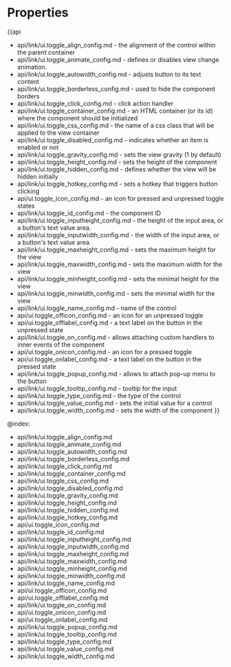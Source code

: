 Properties
==========

{{api
- api/link/ui.toggle_align_config.md - the alignment of the control within the parent container
- api/link/ui.toggle_animate_config.md - defines or disables view change animation.
- api/link/ui.toggle_autowidth_config.md - adjusts button to its text content
- api/link/ui.toggle_borderless_config.md - used to hide the component borders
- api/link/ui.toggle_click_config.md - click action handler
- api/link/ui.toggle_container_config.md - an HTML container (or its id) where the component should be initialized
- api/link/ui.toggle_css_config.md - the name of a css class that will be applied to the view container
- api/link/ui.toggle_disabled_config.md - indicates whether an item is enabled or not
- api/link/ui.toggle_gravity_config.md - sets the view gravity (1 by default)
- api/link/ui.toggle_height_config.md - sets the height of the component
- api/link/ui.toggle_hidden_config.md - defines whether the view will be hidden initially
- api/link/ui.toggle_hotkey_config.md - sets a hotkey that triggers button clicking
- api/ui.toggle_icon_config.md - an icon for pressed and unpressed toggle states
- api/link/ui.toggle_id_config.md - the component ID
- api/link/ui.toggle_inputheight_config.md - the height of the input area, or a button's text value area.
- api/link/ui.toggle_inputwidth_config.md - the width of the input area, or a button's text value area.
- api/link/ui.toggle_maxheight_config.md - sets the maximum height for the view
- api/link/ui.toggle_maxwidth_config.md - sets the maximum width for the view
- api/link/ui.toggle_minheight_config.md - sets the minimal height for the view
- api/link/ui.toggle_minwidth_config.md - sets the minimal width for the view
- api/link/ui.toggle_name_config.md - name of the control
- api/ui.toggle_officon_config.md - an icon for an unpressed toggle
- api/ui.toggle_offlabel_config.md - a text label on the button in the unpressed state
- api/link/ui.toggle_on_config.md - allows attaching custom handlers to inner events of the component
- api/ui.toggle_onicon_config.md - an icon for a pressed toggle
- api/ui.toggle_onlabel_config.md - a text label on the button in the pressed state
- api/link/ui.toggle_popup_config.md - allows to attach pop-up menu to the button
- api/link/ui.toggle_tooltip_config.md - tooltip for the input
- api/link/ui.toggle_type_config.md - the type of the control
- api/link/ui.toggle_value_config.md - sets the initial value for a control
- api/link/ui.toggle_width_config.md - sets the width of the component
}}

@index:
- api/link/ui.toggle_align_config.md
- api/link/ui.toggle_animate_config.md
- api/link/ui.toggle_autowidth_config.md
- api/link/ui.toggle_borderless_config.md
- api/link/ui.toggle_click_config.md
- api/link/ui.toggle_container_config.md
- api/link/ui.toggle_css_config.md
- api/link/ui.toggle_disabled_config.md
- api/link/ui.toggle_gravity_config.md
- api/link/ui.toggle_height_config.md
- api/link/ui.toggle_hidden_config.md
- api/link/ui.toggle_hotkey_config.md
- api/ui.toggle_icon_config.md
- api/link/ui.toggle_id_config.md
- api/link/ui.toggle_inputheight_config.md
- api/link/ui.toggle_inputwidth_config.md
- api/link/ui.toggle_maxheight_config.md
- api/link/ui.toggle_maxwidth_config.md
- api/link/ui.toggle_minheight_config.md
- api/link/ui.toggle_minwidth_config.md
- api/link/ui.toggle_name_config.md
- api/ui.toggle_officon_config.md
- api/ui.toggle_offlabel_config.md
- api/link/ui.toggle_on_config.md
- api/ui.toggle_onicon_config.md
- api/ui.toggle_onlabel_config.md
- api/link/ui.toggle_popup_config.md
- api/link/ui.toggle_tooltip_config.md
- api/link/ui.toggle_type_config.md
- api/link/ui.toggle_value_config.md
- api/link/ui.toggle_width_config.md

